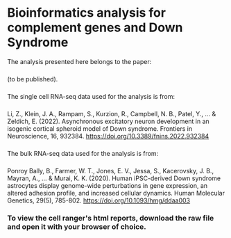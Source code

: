 # Bioinformatics analysis for complement genes and Down Syndrome

The analysis presented here belongs to the paper: 
###
(to be published).
###
The single cell RNA-seq data used for the analysis is from:
###
Li, Z., Klein, J. A., Rampam, S., Kurzion, R., Campbell, N. B., Patel, Y., ... & Zeldich, E. (2022). Asynchronous excitatory neuron development in an isogenic cortical spheroid model of Down syndrome. Frontiers in Neuroscience, 16, 932384. https://doi.org/10.3389/fnins.2022.932384
###
The bulk RNA-seq data used for the analysis is from:
###
Ponroy Bally, B., Farmer, W. T., Jones, E. V., Jessa, S., Kacerovsky, J. B., Mayran, A., ... & Murai, K. K. (2020). Human iPSC-derived Down syndrome astrocytes display genome-wide perturbations in gene expression, an altered adhesion profile, and increased cellular dynamics. Human Molecular Genetics, 29(5), 785-802. https://doi.org/10.1093/hmg/ddaa003

### To view the cell ranger's html reports, download the raw file and open it with your browser of choice.
